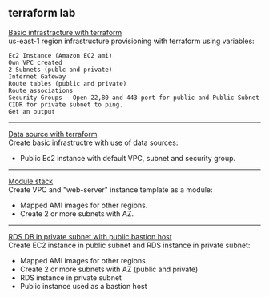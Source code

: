 ## terraform lab


[Basic infrastracture with terraform](https://github.com/MederD/terraform_sprintqa/tree/main/session_1)  
us-east-1 region infrastructure provisioning with terraform using variables:  

    Ec2 Instance (Amazon EC2 ami)  
    Own VPC created  
    2 Subnets (publc and private)  
    Internet Gateway  
    Route tables (public and private)  
    Route associations  
    Security Groups - Open 22,80 and 443 port for public and Public Subnet CIDR for private subnet to ping.  
    Get an output  

-----
[Data source with terraform](https://github.com/MederD/terraform_sprintqa/tree/main/terraform_data_source)  
Create basic infrastructre with use of data sources:    
* Public Ec2 instance with default VPC, subnet and security group.  

-----
[Module stack](https://github.com/MederD/terraform_sprintqa/tree/main/modules)  
Create VPC and "web-server" instance template as a module:  
* Mapped AMI images for other regions.
* Create 2 or more subnets with AZ.   

-----
[RDS DB in private subnet with public bastion host](https://github.com/MederD/terraform_sprintqa/tree/main/database_terraform)  
Create EC2 instance in public subnet and RDS instance in private subnet:   
* Mapped AMI images for other regions.
* Create 2 or more subnets with AZ (public and private)
* RDS instance in private subnet 
* Public instance used as a bastion host
   


